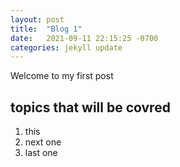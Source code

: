 ```yaml
---
layout: post
title:  "Blog 1"
date:   2021-09-11 22:15:25 -0700
categories: jekyll update
---
```

Welcome to my first post

## topics that will be covred
1. this
2. next one
3. last one